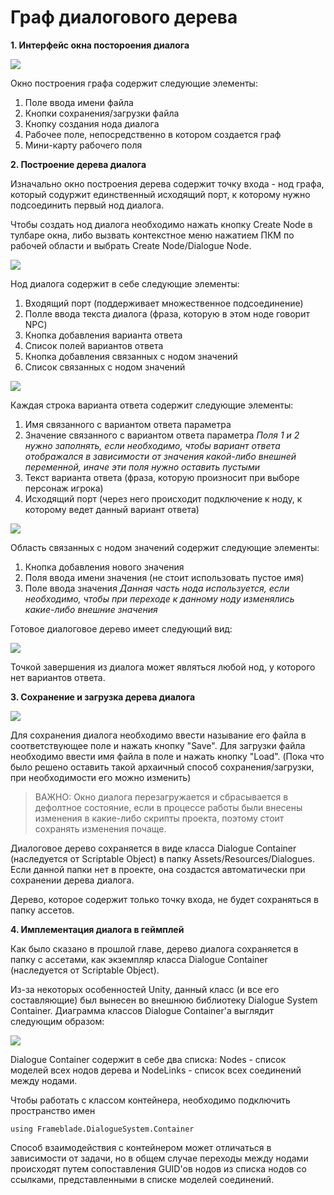 # Граф диалогового дерева
**1. Интерфейс окна постороения диалога**

![](https://i.imgur.com/1peiQvM.png)

Окно построения графа содержит следующие элементы:
1. Поле ввода имени файла
2. Кнопки сохранения/загрузки файла
3. Кнопку создания нода диалога
4. Рабочее поле, непосредственно в котором создается граф
5. Мини-карту рабочего поля

**2. Построение дерева диалога**

Изначально окно построения дерева содержит точку входа - нод графа, который содуржит единственный исходящий порт, к которому нужно подсоединить первый нод диалога.

Чтобы создать нод диалога необходимо нажать кнопку Create Node в тулбаре окна, либо вызвать контекстное меню нажатием ПКМ по рабочей области и выбрать Create Node/Dialogue Node.

![](https://i.imgur.com/zoHFnCd.png)

Нод диалога содержит в себе следующие элементы:
1. Входящий порт (поддерживает множественное подсоединение)
2. Полле ввода текста диалога (фраза, которую в этом ноде говорит NPC)
3. Кнопка добавления варианта ответа
4. Список полей вариантов ответа
5. Кнопка добавления связанных с нодом значений
6. Список связанных с нодом значений

![](https://i.imgur.com/E3OHYzA.png)

Каждая строка варианта ответа содержит следующие элементы:
1. Имя связанного с вариантом ответа параметра
2. Значение связанного с вариантом ответа параметра
*Поля 1 и 2 нужно заполнять, если необходимо, чтобы вариант ответа отображался в зависимости от значения какой-либо внешней переменной, иначе эти поля нужно оставить пустыми*
3. Текст варианта ответа (фраза, которую произносит при выборе персонаж игрока)
4. Исходящий порт (через него происходит подключение к ноду, к которому ведет данный вариант ответа)

![](https://i.imgur.com/nq3IXOX.png)

Область связанных с нодом значений содержит следующие элементы:
1. Кнопка добавления нового значения
2. Поля ввода имени значения (не стоит использовать пустое имя)
3. Поле ввода значения
*Данная часть нода используется, если необходимо, чтобы при переходе к данному ноду изменялись какие-либо внешние значения*

Готовое диалоговое дерево имеет следующий вид:

![](https://i.imgur.com/sQXDAz5.png)

Точкой завершения из диалога может являться любой нод, у которого нет вариантов ответа.

**3. Сохранение и загрузка дерева диалога**

![](https://i.imgur.com/1Vk2sap.png)

Для сохранения диалога необходимо ввести называние его файла в соответствующее поле и нажать кнопку "Save". Для загрузки файла необходимо ввести имя файла в поле и нажать кнопку "Load". 
(Пока что было решено оставить такой архаичный способ сохранения/загрузки, при необходимости его можно изменить)

> ВАЖНО: Окно диалога перезагружается и сбрасывается в дефолтное состояние, если в процессе работы были внесены изменения в какие-либо скрипты проекта, поэтому стоит сохранять изменения почаще.

Диалоговое дерево сохраняется в виде класса Dialogue Container (наследуется от Scriptable Object) в папку Assets/Resources/Dialogues. Если данной папки нет в проекте, она создастся автоматически при сохранении дерева диалога.

Дерево, которое содержит только точку входа, не будет сохраняться в папку ассетов.

**4. Имплементация диалога в геймплей**

Как было сказано в прошлой главе, дерево диалога сохраняется в папку с ассетами, как экземпляр класса Dialogue Container (наследуется от Scriptable Object). 

Из-за некоторых особенностей Unity, данный класс (и все его составляющие) был вынесен во внешнюю библиотеку Dialogue System Container. Диаграмма классов Dialogue Container'а выглядит следующим образом:

![](https://i.imgur.com/ZlwSN2s.png)

Dialogue Container содержит в себе два списка: Nodes - список моделей всех нодов дерева и NodeLinks - список всех соединений между нодами.

Чтобы работать с классом контейнера, необходимо подключить пространство имен
```
using Frameblade.DialogueSystem.Container
```

Способ взаимодействия с контейнером может отличаться в зависимости от задачи, но в общем случае переходы между нодами происходят путем сопоставления GUID'ов нодов из списка нодов со ссылками, представленными в списке моделей соединений.